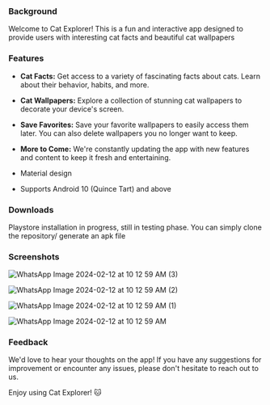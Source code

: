 ### Background

Welcome to Cat Explorer! This is a fun and interactive app designed to provide users with interesting cat facts and beautiful cat wallpapers



### Features
*  **Cat Facts:** Get access to a variety of fascinating facts about cats. Learn about their behavior, habits, and more. <br /> 
 
* **Cat Wallpapers:** Explore a collection of stunning cat wallpapers to decorate your device's screen. <br />
 
* **Save Favorites:** Save your favorite wallpapers to easily access them later. You can also delete wallpapers you no longer want to keep. <br /> 
 
* **More to Come:** We're constantly updating the app with new features and content to keep it fresh and entertaining. <br /> 
 
* Material design <br />
 
* Supports Android 10 (Quince Tart) and above <br />



### Downloads
 Playstore installation in progress, still in testing phase.
 You can simply clone the repository/ generate an apk file



### Screenshots
![WhatsApp Image 2024-02-12 at 10 12 59 AM (3)](https://github.com/erinfolami/Cat-Explorer/assets/50245033/35250663-7ccf-4ace-b1b5-ee3eb3a76ce2)

![WhatsApp Image 2024-02-12 at 10 12 59 AM (2)](https://github.com/erinfolami/Cat-Explorer/assets/50245033/12ef1cd8-4dcb-4c2f-b7ed-be984c4f59b0)

![WhatsApp Image 2024-02-12 at 10 12 59 AM (1)](https://github.com/erinfolami/Cat-Explorer/assets/50245033/a069237a-e86d-4506-aacf-dd370f0882ec)


![WhatsApp Image 2024-02-12 at 10 12 59 AM](https://github.com/erinfolami/Cat-Explorer/assets/50245033/05cdd656-8c2a-4a5e-9c9c-3a53576751e0)


### Feedback
We'd love to hear your thoughts on the app! If you have any suggestions for improvement or encounter any issues, please don't hesitate to reach out to us.

Enjoy using Cat Explorer! 🐱


 
